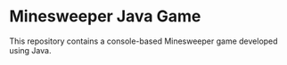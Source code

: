 # Minesweeper Java Game

This repository contains a console-based Minesweeper game developed using Java.

